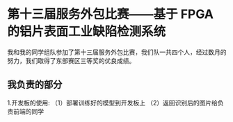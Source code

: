 # 第十三届服务外包比赛——基于 FPGA 的铝片表面工业缺陷检测系统
我和我的同学组队参加了第十三届服务外包比赛，我们队一共四个人，经过数月的努力，我们取得了东部赛区三等奖的优良成绩。

## 我负责的部分
1.开发板的使用:
  （1）部署训练好的模型到开发板上
  （2）返回识别后的图片给负责前端的同学

